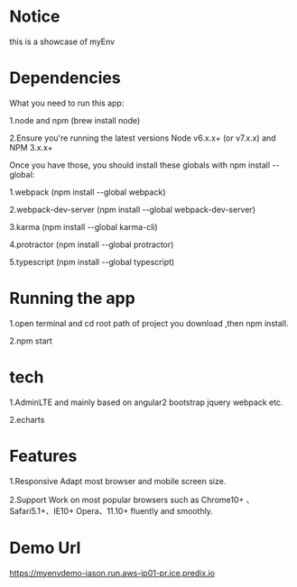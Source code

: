 # Notice

this is a showcase of myEnv

# Dependencies

What you need to run this app:

1.node and npm (brew install node)

2.Ensure you're running the latest versions Node v6.x.x+ (or v7.x.x) and NPM 3.x.x+

Once you have those, you should install these globals with npm install --global:

1.webpack (npm install --global webpack)

2.webpack-dev-server (npm install --global webpack-dev-server)

3.karma (npm install --global karma-cli)

4.protractor (npm install --global protractor)

5.typescript (npm install --global typescript)


# Running the app

1.open terminal and cd root path of project you download ,then npm install.

2.npm start

# tech

1.AdminLTE and mainly based on angular2 bootstrap jquery webpack etc.

2.echarts 

# Features

1.Responsive
  Adapt most browser and mobile screen size.
  
2.Support
  Work on most popular browsers such as Chrome10+ 、Safari5.1+、IE10+ Opera、11.10+ fluently and smoothly.

# Demo Url

  https://myenvdemo-jason.run.aws-jp01-pr.ice.predix.io




